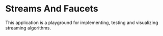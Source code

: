# Streams And Faucets

This application is a playground for implementing, testing and visualizing streaming algorithms.
